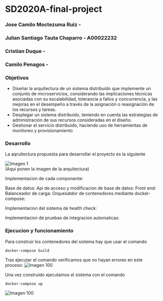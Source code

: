 # SD2020A-final-project

### Jose Camilo Moctezuma Ruiz - 
### Julian Santiago Tauta Chaparro - A00022232
### Cristian Duque - 
### Camilo Penagos - 

### Objetivos

 * Diseñar la arquitectura de un sistema distribuido que implemente un conjunto de microservicios, considerando las implicaciones técnicas asociadas con su escalabilidad, tolerancia a fallos y concurrencia, y las mejoras en el desempeño a través de la asignación o reasignación de los recursos y tareas.
 * Desplegar un sistema distribuido, teniendo en cuenta las estrategias de administración de sus recursos consideradas en el diseño.
 * Gestionar el servicio distribuido, haciendo uso de herramientas de monitoreo y provisionamiento

### Desarrollo

La aqruitectura propuesta para desarrollar el proyecto es la siguiente

![Imagen 1](/images/Vagrantfile.PNG)<br/> (Aqui ponen la imagen de la arquitectura)

Implementacion de cada componente:

Base de datos:
Api de acceso y modificacion de base de datos:
Front end:
Balanceador de carga:
Orquesatdor de contenedores mediante docker-compose:

Implementacion del sistema de health check:

Implementacion de pruebas de integracion automaticas:

### Ejecucion y funcionamiento

Para construir los contenedores del sistema hay que usar el comando<br/>
```
docker-compose build
```
Tras ejecutar el comando verificamos que no hayan errores en  este proceso:
![Imagen 100](/images/builtok.png)<br/>

Una vez construido ejecutamos el sistema con el comando<br/>
```
docker-compose up
```
![Imagen 100](/images/dockerup.png)<br/>
